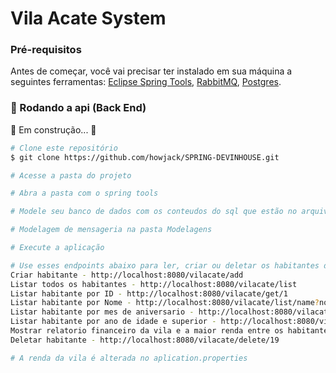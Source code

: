 # Vila Acate System

### Pré-requisitos

Antes de começar, você vai precisar ter instalado em sua máquina a seguintes ferramentas:
[Eclipse Spring Tools](https://spring.io/tools),
[RabbitMQ](https://www.rabbitmq.com/#getstarted),
[Postgres](https://www.postgresql.org/download/).

### 🎲 Rodando a api (Back End)

🚧 Em construção... 🚧

```bash
# Clone este repositório
$ git clone https://github.com/howjack/SPRING-DEVINHOUSE.git

# Acesse a pasta do projeto

# Abra a pasta com o spring tools

# Modele seu banco de dados com os conteudos do sql que estão no arquivo DB_VilaAcate na pasta Modelagem.

# Modelagem de mensageria na pasta Modelagens

# Execute a aplicação

# Use esses endpoints abaixo para ler, criar ou deletar os habitantes do banco.
Criar habitante - http://localhost:8080/vilacate/add
Listar todos os habitantes - http://localhost:8080/vilacate/list
Listar habitante por ID - http://localhost:8080/vilacate/get/1
Listar habitante por Nome - http://localhost:8080/vilacate/list/name?nome=p
Listar habitante por mes de aniversario - http://localhost:8080/vilacate/list?mes=6
Listar habitante por ano de idade e superior - http://localhost:8080/vilacate/list/age?idade=22
Mostrar relatorio financeiro da vila e a maior renda entre os habitantes - http://localhost:8080/vilacate/rent
Deletar habitante - http://localhost:8080/vilacate/delete/19

# A renda da vila é alterada no aplication.properties
```
